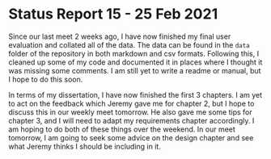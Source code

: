 # Status Report 15 - 25 Feb 2021

Since our last meet 2 weeks ago, I have now finished my final user evaluation and collated all of the data. The data can be found in the `data` folder of the repository in both markdown and csv formats. Following this, I cleaned up some of my code and documented it in places where I thought it was missing some comments. I am still yet to write a readme or manual, but I hope to do this soon.

In terms of my dissertation, I have now finished the first 3 chapters. I am yet to act on the feedback which Jeremy gave me for chapter 2, but I hope to discuss this in our weekly meet tomorrow. He also gave me some tips for chapter 3, and I will need to adapt my requirements chapter accordingly. I am hoping to do both of these things over the weekend. In our meet tomorrow, I am going to seek some advice on the design chapter and see what Jeremy thinks I should be including in it.

